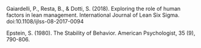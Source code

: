 Gaiardelli, P., Resta, B., & Dotti, S. (2018). Exploring the role of human factors in lean management. 
International Journal of Lean Six Sigma. doi:10.1108/ijlss-08-2017-0094 

Epstein, S. (1980). The Stability of Behavior.
American Psychologist, 35 (9), 790-806.

